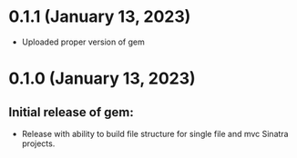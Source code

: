 # 0.1.1 (January 13, 2023)
  - Uploaded proper version of gem

# 0.1.0 (January 13, 2023)

## Initial release of gem:
  - Release with ability to build file structure for single file and mvc Sinatra projects.